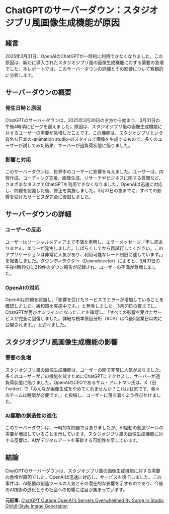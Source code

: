 # ChatGPTのサーバーダウン：スタジオジブリ風画像生成機能が原因

## 緒言

2025年3月31日、OpenAIのChatGPTが一時的に利用できなくなりました。この原因は、新たに導入されたスタジオジブリ風の画像生成機能に対する需要の急増でした。本レポートでは、このサーバーダウンの詳細とその影響について客観的に分析します。

## サーバーダウンの概要

### 発生日時と原因

ChatGPTのサーバーダウンは、2025年3月30日の夕方から始まり、3月31日の午後4時頃にピークを迎えました。原因は、スタジオジブリ風の画像生成機能に対するユーザーの需要が急増したことです。この機能は、スタジオジブリという有名な日本の-animation studio-のスタイルで画像を生成するもので、多くのユーザーが試してみた結果、サーバーが過負荷状態に陥りました。

### 影響と対応

このサーバーダウンは、世界中のユーザーに影響を与えました。ユーザーは、内容作成、コーディング支援、画像生成、リサーチやビジネスに関する質問など、さまざまなタスクでChatGPTを利用できなくなりました。OpenAIは迅速に対応し、問題を認識した後、修正を実施しました。3月31日の夜までに、すべての影響を受けたサービスが完全に復旧しました。

## サーバーダウンの詳細

### ユーザーの反応

ユーザーはソーシャルメディア上で不満を表明し、エラーメッセージ「申し訳ありません、エラーが発生しました。しばらくしてから再試行してください。このアプリケーションは非常に人気があり、利用可能なレート制限に達しています。」を報告しました。ダウンディテクター（Downdetector）によると、3月31日の午後4時19分に219件のダウン報告が記録され、ユーザーの不満が急増しました。

### OpenAIの対応

OpenAIは問題を認識し、「影響を受けたサービスでエラーが増加していることを確認しました。緩和策を実施中です。」と発表しました。3月31日の夜までに、ChatGPTが再びオンラインになったことを確認し、「すべての影響を受けたサービスが完全に回復しました。詳細な根本原因分析（RCA）は今後5営業日以内に公開されます。」と述べました。

## スタジオジブリ風画像生成機能の影響

### 需要の急増

スタジオジブリ風の画像生成機能は、ユーザーの間で非常に人気がありました。多くのユーザーがこの機能を試すためにChatGPTにアクセスし、サーバーが過負荷状態に陥りました。OpenAIのCEOであるサム・アルトマン氏は、X（旧Twitter）で「みんなが画像生成をやめてくれませんか？これは狂気です、我々のチームは睡眠が必要です。」と投稿し、ユーザーに落ち着くよう呼びかけました。

### AI駆動の創造性の進化

このサーバーダウンは、一時的な問題ではありましたが、AI駆動の創造ツールの需要が増加していることを示しています。スタジオジブリ風の画像生成機能に対する反響は、AIがデジタルアートを革新する可能性を示しています。

## 結論

ChatGPTのサーバーダウンは、スタジオジブリ風の画像生成機能に対する需要の急増が原因でした。OpenAIは迅速に対応し、サービスを復旧しました。この事件は、AI駆動の創造ツールの人気とその潜在的な影響を示すものであり、今後のAI技術の進化とその社会への影響に注目が集まっています。

**元記事:** [ChatGPT Outage OpenAI's Servers Overwhelmed By Surge In Studio Ghibli-Style Image Generation](https://www.newsx.com/tech-and-auto/chatgpt-outage-openais-servers-overwhelmed-by-surge-in-studio-ghibli-style-image-generation/)